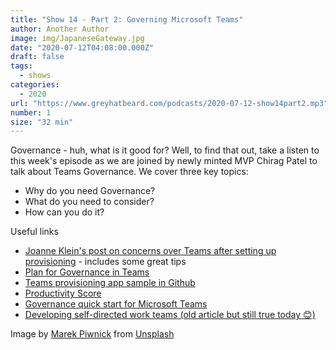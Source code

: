 ```yaml
---
title: "Show 14 - Part 2: Governing Microsoft Teams"
author: Another Author
image: img/JapaneseGateway.jpg
date: "2020-07-12T04:08:00.000Z"
draft: false
tags: 
  - shows
categories:
  - 2020
url: "https://www.greyhatbeard.com/podcasts/2020-07-12-show14part2.mp3"
number: 1
size: "32 min"
---
```



Governance - huh, what is it good for? Well, to find that out, take a listen to this week's episode as we are joined by newly minted MVP Chirag Patel to talk about Teams Governance. We cover three key topics:
- Why do you need Governance?
- What do you need to consider?
- How can you do it?

<!--
<iframe src="https://open.spotify.com/embed-podcast/episode/41SmQbuyQgKTY2g1l2AUSp" width="100%" height="232" frameborder="0" allowtransparency="true" allow="encrypted-media"></iframe>
-->

Useful links

- [Joanne Klein's post on concerns over Teams after setting up provisioning](https://mobile.twitter.com/joannecklein/status/1281749649057918978?s=21) - includes some great tips
- [Plan for Governance in Teams](https://docs.microsoft.com/en-us/MicrosoftTeams/plan-teams-governance)
- [Teams provisioning app sample in Github](https://github.com/OfficeDev/microsoft-teams-apps-requestateam) 
- [Productivity Score](https://techcommunity.microsoft.com/t5/microsoft-365-blog/learn-how-business-norms-are-changing-and-how-endpoints-affect/ba-p/1487651)
- [Governance quick start for Microsoft Teams](https://docs.microsoft.com/en-us/MicrosoftTeams/teams-adoption-governance-quick-start)
- [Developing self-directed work teams (old article but still true today 😊)](https://www.bcs.org/content-hub/developing-self-directed-work-teams/)


Image by [Marek Piwnick](https://unsplash.com/@marekpiwnicki) from [Unsplash](https://unsplash.com)